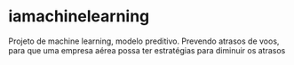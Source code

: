 # iamachinelearning
Projeto de machine learning, modelo preditivo. Prevendo atrasos de voos, para que uma empresa aérea possa ter estratégias para diminuir os atrasos
